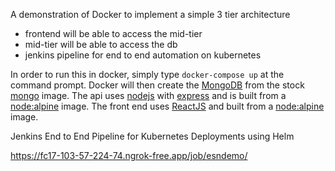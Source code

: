 A demonstration of Docker to implement a simple 3 tier architecture

* frontend will be able to access the mid-tier
* mid-tier will be able to access the db
* jenkins pipeline for end to end automation on kubernetes

In order to run this in docker, simply type ```docker-compose up``` at the command prompt. Docker will then create the [MongoDB](https://www.mongodb.com/) from the stock [mongo](https://hub.docker.com/_/mongo) image. The api uses [nodejs](https://nodejs.org/) with [express](http://expressjs.com/) and is built from a [node:alpine](https://hub.docker.com/_/node) image. The front end uses [ReactJS](https://reactjs.org/) and built from a [node:alpine](https://hub.docker.com/_/node) image.


Jenkins End to End Pipeline for Kubernetes Deployments using Helm

https://fc17-103-57-224-74.ngrok-free.app/job/esndemo/
